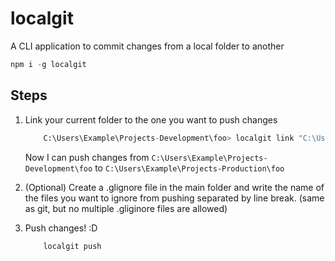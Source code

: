 # localgit
A CLI application to commit changes from a local folder to another 

```Python console
npm i -g localgit
```

## Steps
1. Link your current folder to the one you want to push changes
    ```Python console
        C:\Users\Example\Projects-Development\foo> localgit link "C:\Users\Example\Projects-Production\foo"
    ```
    Now I can push changes from `C:\Users\Example\Projects-Development\foo` to `C:\Users\Example\Projects-Production\foo`
    
3. (Optional) Create a .glignore file in the main folder and write the name of the files you want to ignore from pushing separated by line break. (same as git, but no multiple .gliginore files are allowed)

2. Push changes! :D
    ```Python console
        localgit push
    ```
